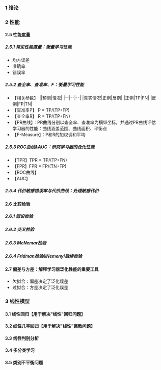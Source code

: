 ### 1 绪论

### 2 性能

#### 2.5 性能度量
##### 2.5.1 常见性能度量：衡量学习性能
* 均方误差
* 准确率 
* 错误率  

##### 2.5.2 查全率、查准率、F：衡量学习性能
* 【相关参数】
||预测|情况|
|--|--|--|
|真实情况|正例|反例|
|正例|TP|FN|
|反例|FP|TN|
* 【查准率P】 P = TP/(TP+FP)
* 【查全率R】 R = TP/(TP+FN)
* 【PR曲线】：PR曲线分别以查全率、查准率为横纵坐标，并通过PR曲线评估学习器的性能：曲线涵盖范围、曲线面积、平衡点
* 【F-Measure】：P和R的加权调和平均

##### 2.5.3 ROC曲线&AUC：研究学习器的泛化性能
* 【TPR】TPR = TP/(TP+FN)
* 【FPR】FPR = FP/(TN+FP)
* 【ROC曲线】
* 【AUC】

##### 2.5.4 代价敏感错误率与代价曲线：处理敏感代价


#### 2.6 比较检验
##### 2.6.1 假设检验
##### 2.6.2 交叉检验
##### 2.6.3 McNemar检验
##### 2.6.4 Fridman检验&Nemenyi后续检验

#### 2.7 偏差与方差：解释学习器泛化性能的重要工具
* 欠拟合：偏差决定了泛化误差
* 过拟合：方差决定了泛化误差

### 3 线性模型
#### 3.1 线性回归【用于解决"线性"回归问题】
#### 3.2 线性几率回归【用于解决"线性"离散问题】
#### 3.3 线性判别分析
#### 3.4 多分类学习
#### 3.5 类别不平衡问题

